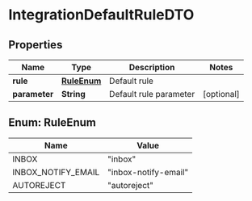 

# IntegrationDefaultRuleDTO


## Properties

| Name | Type | Description | Notes |
|------------ | ------------- | ------------- | -------------|
|**rule** | [**RuleEnum**](#RuleEnum) | Default rule |  |
|**parameter** | **String** | Default rule parameter |  [optional] |



## Enum: RuleEnum

| Name | Value |
|---- | -----|
| INBOX | &quot;inbox&quot; |
| INBOX_NOTIFY_EMAIL | &quot;inbox-notify-email&quot; |
| AUTOREJECT | &quot;autoreject&quot; |



